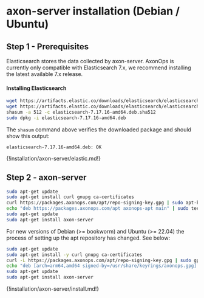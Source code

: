 # axon-server installation (Debian / Ubuntu)

## Step 1 - Prerequisites

Elasticsearch stores the data collected by axon-server.
AxonOps is currently only compatible with Elasticsearch 7.x, we recommend installing the latest available 7.x release.

#### Installing Elasticsearch

``` bash
wget https://artifacts.elastic.co/downloads/elasticsearch/elasticsearch-7.17.16-amd64.deb
wget https://artifacts.elastic.co/downloads/elasticsearch/elasticsearch-7.17.16-amd64.deb.sha512
shasum -a 512 -c elasticsearch-7.17.16-amd64.deb.sha512
sudo dpkg -i elasticsearch-7.17.16-amd64.deb
```

The `shasum` command above verifies the downloaded package and should show this output:
```
elasticsearch-7.17.16-amd64.deb: OK
```

{!installation/axon-server/elastic.md!}

## Step 2 - axon-server

```bash
sudo apt-get update
sudo apt-get install curl gnupg ca-certificates
curl https://packages.axonops.com/apt/repo-signing-key.gpg | sudo apt-key add -
echo "deb https://packages.axonops.com/apt axonops-apt main" | sudo tee /etc/apt/sources.list.d/axonops-apt.list
sudo apt-get update
sudo apt-get install axon-server
```

For new versions of Debian (>= bookworm) and Ubuntu (>= 22.04) the process of setting up the apt repository has changed. See below:

```bash
sudo apt-get update
sudo apt-get install -y curl gnupg ca-certificates
curl -L https://packages.axonops.com/apt/repo-signing-key.gpg | sudo gpg --dearmor -o /usr/share/keyrings/axonops.gpg
echo "deb [arch=arm64,amd64 signed-by=/usr/share/keyrings/axonops.gpg] https://packages.axonops.com/apt axonops-apt main" | sudo tee /etc/apt/sources.list.d/axonops-apt.list
sudo apt-get update
sudo apt-get install axon-server
```

{!installation/axon-server/install.md!}

